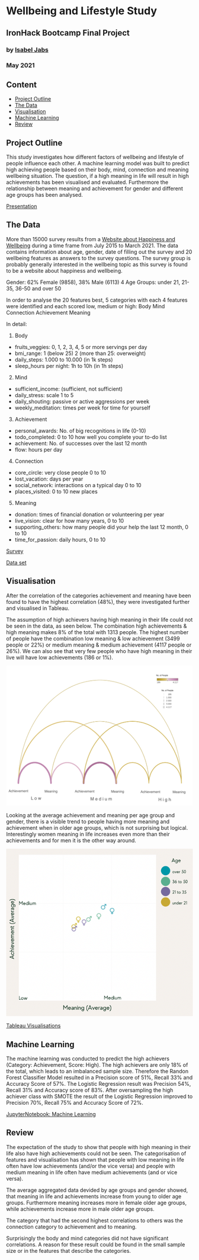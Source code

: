 # Wellbeing and Lifestyle Study 
## IronHack Bootcamp Final Project 
### by [Isabel Jabs](https://github.com/IsabelJabs)
### May 2021

## Content

- [Project Outline](#project-outline)
- [The Data](#the-data)
- [Visualisation](#visualisation)
- [Machine Learning](#machine-learning)
- [Review](#review)

## Project Outline

This study investigates how different factors of wellbeing and lifestyle of people influence each other. 
A machine learning model was built to predict high achieving people based on their body, mind, connection and meaning wellbeing situation.
The question, if a high meaning in life will result in high achievements has been visualised and evaluated. 
Furthermore the relationship between meaning and achievement for gender and different age groups has been analysed. 

[Presentation](https://github.com/IsabelJabs/WellbeingStudy/blob/main/Presentation/Wellbeing_Lifestyle_DA_Presentation.pdf)

## The Data

More than 15000 survey results from a [Website about Happiness and Wellbeing](http://www.authentic-happiness.com) during a time frame from July 2015 to March 2021. 
The data contains information about age, gender, date of filling out the survey and 20 wellbeing features as answers to the survey questions. 
The survey group is probably generally interested in the wellbeing topic as this survey is found to be a website about happiness and wellbeing. 

Gender: 62% Female (9858), 38% Male (6113)
4 Age Groups: under 21, 21-35, 36-50 and over 50

In order to analyse the 20 features best, 5 categories with each 4 features were identified and each scored low, medium or high: 
Body
Mind
Connection
Achievement 
Meaning

In detail: 
1. Body
* fruits_veggies: 0, 1, 2, 3, 4, 5 or more servings per day
* bmi_range: 1 (below 25) 2 (more than 25: overweight)
* daily_steps: 1.000 to 10.000 (in 1k steps) 
* sleep_hours per night: 1h to 10h (in 1h steps) 

2. Mind
* sufficient_income: (sufficient, not sufficient)
* daily_stress: scale 1 to 5 
* daily_shouting: passive or active aggressions per week
* weekly_meditation: times per week for time for yourself

3. Achievement
* personal_awards: No. of big recognitions in life (0-10)
* todo_completed: 0 to 10 how well you complete your to-do list
* achievement: No. of successes over the last 12 month 
* flow: hours per day 

4. Connection
* core_circle: very close people 0 to 10 
* lost_vacation: days per year
* social_network: interactions on a typical day 0 to 10 
* places_visited: 0 to 10 new places 

5. Meaning
* donation: times of financial donation or volunteering per year
* live_vision: clear for how many years, 0 to 10 
* supporting_others: how many people did your help the last 12 month, 0 to 10 
* time_for_passion: daily hours, 0 to 10

[Survey](http://www.authentic-happiness.com/your-life-satisfaction-score)

[Data set](https://www.kaggle.com/ydalat/lifestyle-and-wellbeing-data)

## Visualisation

After the correlation of the categories achievement and meaning have been found to have the highest correlation (48%), they were investigated further and visualised in Tableau. 

The assumption of high achievers having high meaning in their life could not be seen in the data, as seen below. The combination high achievements & high meaning makes 8% of the total with 1313 people. 
The highest number of people have the combination low meaning & low achievement (3499 people or 22%) or medium meaning & medium achievement (4117 people or 26%). We can also see that very few people who have high meaning in their live will have low achievements (186 or 1%). 

![vis](https://github.com/IsabelJabs/WellbeingStudy/blob/main/Images/Arc_Meaning_Achievement.png)


Looking at the average achievement and meaning per age group and gender, there is a visible trend to people having more meaning and achievement when in older age groups, which is not surprising but logical. Interestingly women meaning in life increases even more than their achievements and for men it is the other way around. 

![avg](https://github.com/IsabelJabs/WellbeingStudy/blob/main/Images/Avg_age_gender.png)

[Tableau Visualisations](https://public.tableau.com/profile/isabeljabs#!/vizhome/Wellbeing_Lifestyle/Overview?publish=yes)

## Machine Learning 

The machine learning was conducted to predict the high achievers (Category: Achievement, Score: High). 
The high achievers are only 18% of the total, which leads to an imbalanced sample size. 
Therefore the Randon Forest Classifier Model resulted in a Precision score of 51%, Recall 33% and Accuracy Score of 57%. 
The Logistic Regression result was Precision 54%, Recall 31% and Accuracy score of 83%.
After oversampling the high achiever class with SMOTE the result of the Logistic Regression improved to Precision 70%, Recall 75% and Accuracy Score of 72%.

[JupyterNotebook: Machine Learning](https://github.com/IsabelJabs/WellbeingStudy/blob/main/MachineLearning/wellbeingML.ipynb)

## Review

The expectation of the study to show that people with high meaning in their life also have high achievements could not be seen.
The categorisation of features and visualisation has shown that people with low meaning in life often have low achievements (and/or the vice versa) and people with medium meaning in life often have medium achievements (and or vice versa). 

The average aggregated data devided by age groups and gender showed, that meaning in life and achievements increase from young to older age groups.
Furthermore meaning increases more in female older age groups, while achievements increase more in male older age groups.

The category that had the second highest correlations to others was the connection category to achievement and to meaning. 

Surprisingly the body and mind categories did not have significant correlations. 
A reason for these result could be found in the small sample size or in the features that describe the categories. 




